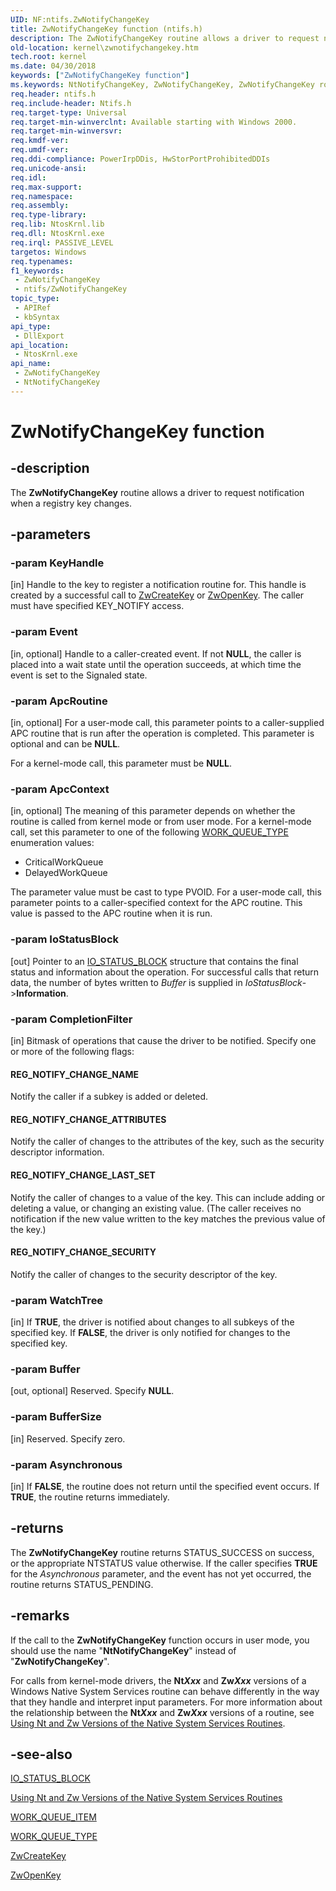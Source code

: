 ```yaml
---
UID: NF:ntifs.ZwNotifyChangeKey
title: ZwNotifyChangeKey function (ntifs.h)
description: The ZwNotifyChangeKey routine allows a driver to request notification when a registry key changes.
old-location: kernel\zwnotifychangekey.htm
tech.root: kernel
ms.date: 04/30/2018
keywords: ["ZwNotifyChangeKey function"]
ms.keywords: NtNotifyChangeKey, ZwNotifyChangeKey, ZwNotifyChangeKey routine [Kernel-Mode Driver Architecture], k111_e9219ad8-c702-45a2-97f1-a195c1aa8b89.xml, kernel.zwnotifychangekey, ntifs/NtNotifyChangeKey, ntifs/ZwNotifyChangeKey
req.header: ntifs.h
req.include-header: Ntifs.h
req.target-type: Universal
req.target-min-winverclnt: Available starting with Windows 2000.
req.target-min-winversvr: 
req.kmdf-ver: 
req.umdf-ver: 
req.ddi-compliance: PowerIrpDDis, HwStorPortProhibitedDDIs
req.unicode-ansi: 
req.idl: 
req.max-support: 
req.namespace: 
req.assembly: 
req.type-library: 
req.lib: NtosKrnl.lib
req.dll: NtosKrnl.exe
req.irql: PASSIVE_LEVEL
targetos: Windows
req.typenames: 
f1_keywords:
 - ZwNotifyChangeKey
 - ntifs/ZwNotifyChangeKey
topic_type:
 - APIRef
 - kbSyntax
api_type:
 - DllExport
api_location:
 - NtosKrnl.exe
api_name:
 - ZwNotifyChangeKey
 - NtNotifyChangeKey
---
```


# ZwNotifyChangeKey function


## -description

The <b>ZwNotifyChangeKey</b> routine allows a driver to request notification when a registry key changes.

## -parameters

### -param KeyHandle 

[in]
Handle to the key to register a notification routine for. This handle is created by a successful call to <a href="/windows-hardware/drivers/ddi/wdm/nf-wdm-zwcreatekey">ZwCreateKey</a> or <a href="/windows-hardware/drivers/ddi/wdm/nf-wdm-zwopenkey">ZwOpenKey</a>. The caller must have specified KEY_NOTIFY access.

### -param Event 

[in, optional]
Handle to a caller-created event. If not <b>NULL</b>, the caller is placed into a wait state until the operation succeeds, at which time the event is set to the Signaled state.

### -param ApcRoutine 

[in, optional]
 For a user-mode call, this parameter points to a caller-supplied APC routine that is run after the operation is completed. This parameter is optional and can be <b>NULL</b>.

  For a kernel-mode call, this parameter must be <b>NULL</b>.

### -param ApcContext 

[in, optional]
The meaning of this parameter depends on whether the routine is called from kernel mode or from user mode. For a kernel-mode call, set this parameter to one of the following <a href="/windows-hardware/drivers/ddi/wdm/ne-wdm-_work_queue_type">WORK_QUEUE_TYPE</a> enumeration values:

<ul>
<li>
CriticalWorkQueue

</li>
<li>
DelayedWorkQueue

</li>
</ul>
The parameter value must be cast to type PVOID. For a user-mode call, this parameter points to a caller-specified context for the APC routine. This value is passed to the APC routine when it is run.

### -param IoStatusBlock 

[out]
Pointer to an <a href="/windows-hardware/drivers/ddi/wdm/ns-wdm-_io_status_block">IO_STATUS_BLOCK</a> structure that contains the final status and information about the operation. For successful calls that return data, the number of bytes written to <i>Buffer</i> is supplied in <i>IoStatusBlock</i>-><b>Information</b>.

### -param CompletionFilter 

[in]
Bitmask of operations that cause the driver to be notified. Specify one or more of the following flags:





#### REG_NOTIFY_CHANGE_NAME

Notify the caller if a subkey is added or deleted.



#### REG_NOTIFY_CHANGE_ATTRIBUTES

Notify the caller of changes to the attributes of the key, such as the security descriptor information.



#### REG_NOTIFY_CHANGE_LAST_SET

Notify the caller of changes to a value of the key. This can include adding or deleting a value, or changing an existing value. (The caller receives no notification if the new value written to the key matches the previous value of the key.)



#### REG_NOTIFY_CHANGE_SECURITY

Notify the caller of changes to the security descriptor of the key.

### -param WatchTree 

[in]
If <b>TRUE</b>, the driver is notified about changes to all subkeys of the specified key. If <b>FALSE</b>, the driver is only notified for changes to the specified key.

### -param Buffer 

[out, optional]
Reserved. Specify <b>NULL</b>.

### -param BufferSize 

[in]
Reserved. Specify zero.

### -param Asynchronous 

[in]
If <b>FALSE</b>, the routine does not return until the specified event occurs. If <b>TRUE</b>, the routine returns immediately.

## -returns

The <b>ZwNotifyChangeKey</b> routine returns STATUS_SUCCESS on success, or the appropriate NTSTATUS value otherwise. If the caller specifies <b>TRUE</b> for the <i>Asynchronous</i> parameter, and the event has not yet occurred, the routine returns STATUS_PENDING.

## -remarks

If the call to the <b>ZwNotifyChangeKey</b> function occurs in user mode, you should use the name "<b>NtNotifyChangeKey</b>" instead of "<b>ZwNotifyChangeKey</b>". 

For calls from kernel-mode drivers, the <b>Nt<i>Xxx</i></b> and <b>Zw<i>Xxx</i></b> versions of a Windows Native System Services routine can behave differently in the way that they handle and interpret input parameters. For more information about the relationship between the <b>Nt<i>Xxx</i></b> and <b>Zw<i>Xxx</i></b> versions of a routine, see <a href="/windows-hardware/drivers/kernel/using-nt-and-zw-versions-of-the-native-system-services-routines">Using Nt and Zw Versions of the Native System Services Routines</a>.

## -see-also

<a href="/windows-hardware/drivers/ddi/wdm/ns-wdm-_io_status_block">IO_STATUS_BLOCK</a>



<a href="/windows-hardware/drivers/kernel/using-nt-and-zw-versions-of-the-native-system-services-routines">Using Nt and Zw Versions of the Native System Services Routines</a>



<a href="/windows-hardware/drivers/ddi/wdm/ns-wdm-_work_queue_item">WORK_QUEUE_ITEM</a>



<a href="/windows-hardware/drivers/ddi/wdm/ne-wdm-_work_queue_type">WORK_QUEUE_TYPE</a>



<a href="/windows-hardware/drivers/ddi/wdm/nf-wdm-zwcreatekey">ZwCreateKey</a>



<a href="/windows-hardware/drivers/ddi/wdm/nf-wdm-zwopenkey">ZwOpenKey</a>
